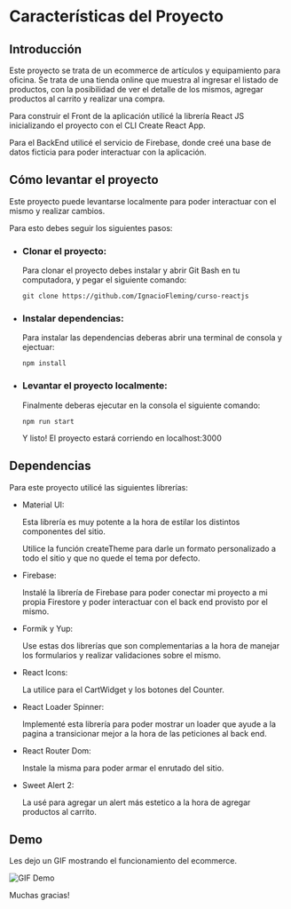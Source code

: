 # Características del Proyecto

## Introducción

Este proyecto se trata de un ecommerce de artículos y equipamiento para oficina.
Se trata de una tienda online que muestra al ingresar el listado de productos, con la posibilidad de ver el detalle de los mismos, agregar productos al carrito y realizar una compra.

Para construir el Front de la aplicación utilicé la librería React JS inicializando el proyecto con el CLI Create React App.

Para el BackEnd utilicé el servicio de Firebase, donde creé una base de datos ficticia para poder interactuar con la aplicación.

## Cómo levantar el proyecto

Este proyecto puede levantarse localmente para poder interactuar con el mismo y realizar cambios.

Para esto debes seguir los siguientes pasos:

- ### Clonar el proyecto:

  Para clonar el proyecto debes instalar y abrir Git Bash en tu computadora, y pegar el siguiente comando:

  ```
  git clone https://github.com/IgnacioFleming/curso-reactjs
  ```

- ### Instalar dependencias:

  Para instalar las dependencias deberas abrir una terminal de consola y ejectuar:

  ```
  npm install
  ```

- ### Levantar el proyecto localmente:

  Finalmente deberas ejecutar en la consola el siguiente comando:

  ```
  npm run start
  ```

  Y listo! El proyecto estará corriendo en localhost:3000

## Dependencias

Para este proyecto utilicé las siguientes librerías:

- Material UI:

  Esta librería es muy potente a la hora de estilar los distintos componentes del sitio.

  Utilice la función createTheme para darle un formato personalizado a todo el sitio y que no quede el tema por defecto.

- Firebase:

  Instalé la librería de Firebase para poder conectar mi proyecto a mi propia Firestore y poder interactuar con el back end provisto por el mismo.

- Formik y Yup:

  Use estas dos librerías que son complementarias a la hora de manejar los formularios y realizar validaciones sobre el mismo.

- React Icons:

  La utilice para el CartWidget y los botones del Counter.

- React Loader Spinner:

  Implementé esta librería para poder mostrar un loader que ayude a la pagina a transicionar mejor a la hora de las peticiones al back end.

- React Router Dom:

  Instale la misma para poder armar el enrutado del sitio.

- Sweet Alert 2:

  La usé para agregar un alert más estetico a la hora de agregar productos al carrito.

## Demo

Les dejo un GIF mostrando el funcionamiento del ecommerce.

![GIF Demo](GIF-EntregaFinal.gif)

Muchas gracias!
